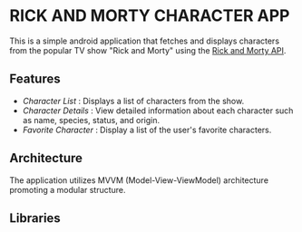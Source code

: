 # RICK AND MORTY CHARACTER APP

This is a simple android application that fetches and displays characters from the popular TV show "Rick and Morty" using the [Rick and Morty API](https://rickandmortyapi.com/).

## Features
- *Character List* : Displays a list of characters from the show.
- *Character Details* : View detailed information about each character such as name, species, status, and origin.
- *Favorite Character* : Display a list of the user's favorite characters.

## Architecture

The application utilizes MVVM (Model-View-ViewModel) architecture promoting a modular structure.

## Libraries


